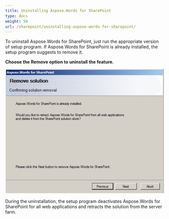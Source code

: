 ```yaml
---
title: Uninstalling Aspose.Words for SharePoint
type: docs
weight: 50
url: /sharepoint/uninstalling-aspose-words-for-sharepoint/
---
```


To uninstall Aspose.Words for SharePoint, just run the appropriate version of setup program. If Aspose.Words for SharePoint is already installed, the setup program suggests to remove it.

**Choose the Remove option to uninstall the feature.** 

![todo:image_alt_text](uninstalling-aspose-words-for-sharepoint_1.png)

During the uninstallation, the setup program deactivates Aspose.Words for SharePoint for all web applications and retracts the solution from the server farm.
